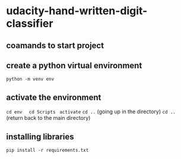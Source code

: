 # udacity-hand-written-digit-classifier

## coamands to start project

## create a python virtual environment 

`python -m venv env`

## activate the environment 

`cd env `
` cd Scripts`
` activate`
`cd ..` (going up in the directory)
`cd ..` (return back to the main directory)
## installing libraries 

`pip install -r requirements.txt`
